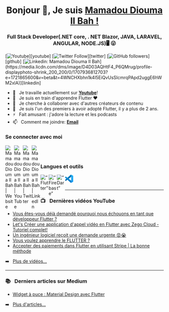<h1 align="center"> Bonjour 👋, Je suis <a href="[https://www.youtube.com/JohannesMilke?sub_confirmation=1](https://www.linkedin.com/in/mamadou-diouma-ii-bah-8669b31b0">Mamadou Diouma II Bah
 !</a></h1>
<h3 align="center">Full Stack Developer(.NET core, . NET Blazor, JAVA, LARAVEL, ANGULAR, NODE.JS)🖥️ 😜</h3>

[![Youtube]([https://img.shields.io/static/v1?label=HeyFlutter&message=Subscribe&logo=YouTube&color=FF0000&style=for-the-badge](https://www.youtube.com/@bmd.technologies))][youtube]
[![Twitter Follow]([https://img.shields.io/twitter/follow/HeyFlutter?color=1DA1F2&label=Followers&logo=twitter&style=for-the-badge](https://twitter.com/bmdtechnology))][twitter]
[![GitHub followers]([https://img.shields.io/github/followers/JohannesMilke?logo=GitHub&style=for-the-badge](https://github.com/dioumahb?tab=followers))][github]
[![Linkedin: Mamadou Diouma II Bah]([[https://img.shields.io/badge/-CONNECT-blue?style=for-the-badge&logo=Linkedin&link=https://www.linkedin.com/in/JohannesMilke/](https://www.linkedin.com/in/mamadou-diouma-bah-8669b31b0))](https://media.licdn.com/dms/image/D4D03AQHtF4_P6QMrug/profile-displayphoto-shrink_200_200/0/1707936812703?e=1721865600&v=beta&t=4WNCHXbhn1k4l5EiQvUsSIcmrqPApd2uggE6hWM2xlA)][linkedin]

- 🔭 &ensp;Je travaille actuellement sur [**Youtube**][youtube]!
- 🌱 &ensp;Je suis en train d'apprendre Flutter ❤️
- 👯 &ensp;Je cherche à collaborer avec d'autres créateurs de contenu
- 🗿 &ensp;Je suis l'un des premiers à avoir adopté Flutter, il y a plus de 2 ans.
- ⚡ &ensp;Fait amusant : j'adore la lecture et les podcasts
- 📫 &ensp;Comment me joindre: [**Email**][email]

### Se connecter avec moi
[<img align="left" alt="Mamadou Diouma II Bah | Website" width="28px" src="https://firebasestorage.googleapis.com/v0/b/web-johannesmilke.appspot.com/o/other%2Fsocial%2Fwebsite.png?alt=media" />][website]
[<img align="left" alt="Mamadou Diouma II Bah | YouTube" width="28px" src="https://firebasestorage.googleapis.com/v0/b/web-johannesmilke.appspot.com/o/other%2Fsocial%2Fyoutube.png?alt=media" />][youtube]
[<img align="left" alt="Mamadou Diouma II Bah | Twitter" width="28px" src="https://firebasestorage.googleapis.com/v0/b/web-johannesmilke.appspot.com/o/other%2Fsocial%2Ftwitter.png?alt=media" />][twitter]
[<img align="left" alt="Mamadou Diouma II Bah | LinkedIn" width="28px" src="https://firebasestorage.googleapis.com/v0/b/web-johannesmilke.appspot.com/o/other%2Fsocial%2Flinkedin.png?alt=media" />][linkedin]

<!--[<img align="left" alt="Johannes Milke | Instagram" width="28px" src="https://firebasestorage.googleapis.com/v0/b/web-johannesmilke.appspot.com/o/other%2Fsocial%2Finstagram.png?alt=media" />][instagram]
[<img align="left" alt="Johannes Milke | Facebook" width="28px" src="https://firebasestorage.googleapis.com/v0/b/web-johannesmilke.appspot.com/o/other%2Fsocial%2Ffacebook.png?alt=media" />][facebook]
[<img align="left" alt="Johannes Milke | Medium" width="28px" src="https://firebasestorage.googleapis.com/v0/b/web-johannesmilke.appspot.com/o/other%2Fsocial%2Fmedium.png?alt=media" />][medium] -->


<br />
<br />

###  Langues et outils
[<img align="left" alt=“Flutter” width="26px" src="https://www.vectorlogo.zone/logos/flutterio/flutterio-icon.svg" />][youtube]
[<img align="left" alt=“Firebase” width="26px" src="https://www.vectorlogo.zone/logos/firebase/firebase-icon.svg" />][youtube]
[<img align="left" alt=“Dart” width="26px" src="https://www.vectorlogo.zone/logos/dartlang/dartlang-icon.svg" />][youtube]
[<img align="left" alt=“Github” width="26px" src="https://raw.githubusercontent.com/github/explore/80688e429a7d4ef2fca1e82350fe8e3517d3494d/topics/visual-studio-code/visual-studio-code.png" />][youtube]



<br />
<br />

---

### 📺 &ensp;Dernières vidéos YouTube

<!-- YOUTUBE:START -->
- [Vous êtes-vous déjà demandé pourquoi nous échouons en tant que développeur Flutter ?](https://www.youtube.com/watch?v=WkA31-vvCGA)
- [Let&#39;s Créer une application d'appel vidéo en Flutter avec Zego Cloud - Tutoriel complet!](https://www.youtube.com/watch?v=7I3VAWGvOEw)
- [Un ingénieur logiciel reçoit une demande urgente  😡😭](https://www.youtube.com/watch?v=grH1CRa7-Lg)
- [Vous voulez apprendre le FLUTTER ?](https://www.youtube.com/watch?v=6X4LpMS9Np8)
- [Accepter des paiements dans Flutter en utilisant Stripe | La bonne méthode](https://www.youtube.com/watch?v=ODt1ORP0SpM)
<!-- YOUTUBE:END -->

➡️ &ensp;[Plus de vidéos...]([https://youtube.com/JohannesMilke/videos](https://studio.youtube.com/channel/UC86D1bRX5qeaxxXjKZsbxlQ/videos))

---

### 📚 &ensp;Derniers articles sur Medium

<!-- BLOG-POST-LIST:START -->
- [Widget à puce : Material Design avec Flutter](https://medium.com/flutter-community/chip-widget-material-design-with-flutter-4a834553c9ab?source=rss-1d0dd7b62afc------2)
<!-- BLOG-POST-LIST:END -->

➡️ &ensp;[Plus d'articles...](https://medium.com/@JohannesMilke)



[website]: https://heyflutter.com
[twitter]: https://twitter.com/intent/follow?original_referer=https%3A%2F%2Fgithub.com%2FJohannesMilke&screen_name=HeyFlutter_
[youtube]: https://youtube.com/@heyflutter?sub_confirmation=1
[linkedin]: https://www.linkedin.com/company/heyflutter/
[github]: https://github.com/dioumahb
[instagram]: https://instagram.com/heyflutter_
[facebook]: https://www.facebook.com/heyflutter
[medium]: https://medium.com/@dioumahb
[email]: mailto:mamadoudiouma93bah@gmail.com
